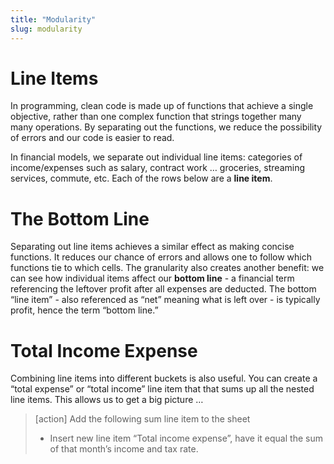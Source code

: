 ```yaml
---
title: "Modularity"
slug: modularity
---
```


# Line Items

In programming, clean code is made up of functions that achieve a single objective, rather than one complex function that strings together many many operations. By separating out the functions, we reduce the possibility of errors and our code is easier to read.

In financial models, we separate out individual line items: categories of income/expenses such as salary, contract work … groceries, streaming services, commute, etc. Each of the rows below are a **line item**.

# The Bottom Line

Separating out line items achieves a similar effect as making concise functions. It reduces our  chance of errors and allows one to follow which functions tie to which cells. The granularity also creates another benefit: we can see how individual items affect our **bottom line** - a financial term referencing the leftover profit after all expenses are deducted. The bottom “line item” - also referenced as “net” meaning what is left over - is typically profit, hence the term “bottom line.”

# Total Income Expense

Combining line items into different buckets is also useful. You can create a “total expense” or “total income” line item that that sums up all the nested line items. This allows us to get a big picture …

>[action]
> Add the following sum line item to the sheet
>
>* Insert new line item “Total income expense”, have it equal the sum of that month’s income and tax rate.
